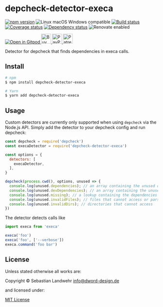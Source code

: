 <!-- TITLE/ -->
# depcheck-detector-execa
<!-- /TITLE -->

<!-- BADGES/ -->
[![npm version](https://img.shields.io/npm/v/depcheck-detector-execa.svg)](https://npmjs.org/package/depcheck-detector-execa)
![Linux macOS Windows compatible](https://img.shields.io/badge/os-linux%20%7C%C2%A0macos%20%7C%C2%A0windows-blue)
[![Build status](https://github.com/dword-design/depcheck-detector-execa/workflows/build/badge.svg)](https://github.com/dword-design/depcheck-detector-execa/actions)
[![Coverage status](https://img.shields.io/coveralls/dword-design/depcheck-detector-execa)](https://coveralls.io/github/dword-design/depcheck-detector-execa)
[![Dependency status](https://img.shields.io/david/dword-design/depcheck-detector-execa)](https://david-dm.org/dword-design/depcheck-detector-execa)
![Renovate enabled](https://img.shields.io/badge/renovate-enabled-brightgreen)

<a href="https://gitpod.io/#https://github.com/dword-design/bar">
  <img src="https://gitpod.io/button/open-in-gitpod.svg" alt="Open in Gitpod">
</a><a href="https://www.buymeacoffee.com/dword">
  <img
    src="https://www.buymeacoffee.com/assets/img/guidelines/download-assets-sm-2.svg"
    alt="Buy Me a Coffee"
    height="32"
  >
</a><a href="https://paypal.me/SebastianLandwehr">
  <img
    src="https://dword-design.de/images/paypal.svg"
    alt="PayPal"
    height="32"
  >
</a><a href="https://www.patreon.com/dworddesign">
  <img
    src="https://dword-design.de/images/patreon.svg"
    alt="Patreon"
    height="32"
  >
</a>
<!-- /BADGES -->

<!-- DESCRIPTION/ -->
Detector for depcheck that finds dependencies in execa calls.
<!-- /DESCRIPTION -->

<!-- INSTALL/ -->
## Install

```bash
# npm
$ npm install depcheck-detector-execa

# Yarn
$ yarn add depcheck-detector-execa
```
<!-- /INSTALL -->

## Usage

Custom detectors are currently only supported when using `depcheck` via the Node.js API. Simply add the detector to your depcheck config and run depcheck:

```js
const depcheck = require('depcheck')
const execaDetector = require('depcheck-detector-execa')

const options = {
  detectors: [
    execaDetector,
  ],
}

depcheck(process.cwd(), options, unused => {
  console.log(unused.dependencies); // an array containing the unused dependencies
  console.log(unused.devDependencies); // an array containing the unused devDependencies
  console.log(unused.missing); // a lookup containing the dependencies missing in `package.json` and where they are used
  console.log(unused.invalidFiles); // files that cannot access or parse
  console.log(unused.invalidDirs); // directories that cannot access
})
```

The detector detects calls like

```js
import execa from 'execa'

execa('foo')
execa('foo', ['--verbose'])
execa.command('foo bar')
```

<!-- LICENSE/ -->
## License

Unless stated otherwise all works are:

Copyright &copy; Sebastian Landwehr <info@dword-design.de>

and licensed under:

[MIT License](https://opensource.org/licenses/MIT)
<!-- /LICENSE -->
